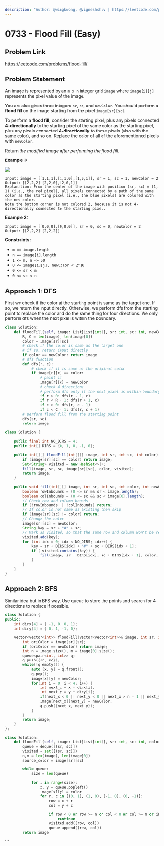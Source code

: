 ```yaml
---
description: "Author: @wingkwong, @vigneshshiv | https://leetcode.com/problems/flood-fill/"
---
```


# 0733 - Flood Fill (Easy)

## Problem Link

https://leetcode.com/problems/flood-fill/

## Problem Statement

An image is represented by an `m x n` integer grid `image` where `image[i][j]` represents the pixel value of the image.

You are also given three integers `sr`, `sc`, and `newColor`. You should perform a **flood fill** on the image starting from the pixel `image[sr][sc]`.

To perform a **flood fill**, consider the starting pixel, plus any pixels connected **4-directionally** to the starting pixel of the same color as the starting pixel, plus any pixels connected **4-directionally** to those pixels (also with the same color), and so on. Replace the color of all of the aforementioned pixels with `newColor`.

Return _the modified image after performing the flood fill_.

**Example 1:**

![](https://assets.leetcode.com/uploads/2021/06/01/flood1-grid.jpg)

```
Input: image = [[1,1,1],[1,1,0],[1,0,1]], sr = 1, sc = 1, newColor = 2
Output: [[2,2,2],[2,2,0],[2,0,1]]
Explanation: From the center of the image with position (sr, sc) = (1, 1) (i.e., the red pixel), all pixels connected by a path of the same color as the starting pixel (i.e., the blue pixels) are colored with the new color.
Note the bottom corner is not colored 2, because it is not 4-directionally connected to the starting pixel.
```

**Example 2:**

```
Input: image = [[0,0,0],[0,0,0]], sr = 0, sc = 0, newColor = 2
Output: [[2,2,2],[2,2,2]]
```

**Constraints:**

- `m == image.length`
- `n == image[i].length`
- `1 <= m, n <= 50`
- `0 <= image[i][j], newColor < 2^16`
- `0 <= sr < m`
- `0 <= sc < n`

## Approach 1: DFS

First we check if the color at the starting point is same as the target one. If so, we return the input directly. Otherwise, we perform dfs from the starting point to replace the color and do the same thing for four directions. We only perform dfs when the next pixel is within the boundary.

<Tabs>
<TabItem value="py" label="Python">
<SolutionAuthor name="@wingkwong"/>

```python
class Solution:
    def floodFill(self, image: List[List[int]], sr: int, sc: int, newColor: int) -> List[List[int]]:
        R, C = len(image), len(image[0])
        color = image[sr][sc]
        # check if the color is same as the target one
        # if so, return input directly
        if color == newColor: return image
        # dfs function
        def dfs(r, c):
            # check if it is same as the original color
            if image[r][c] == color:
                # paint it
                image[r][c] = newColor
                # check 4 directions
                # perform dfs only if the next pixel is within boundary
                if r > 0: dfs(r - 1, c)
                if r < R - 1: dfs(r + 1, c)
                if c > 0: dfs(r, c - 1)
                if c < C - 1: dfs(r, c + 1)
        # perform flood fill from the starting point
        dfs(sr, sc)
        return image
```

</TabItem>

<TabItem value="java" label="Java">
<SolutionAuthor name="@vigneshshiv"/>

```java
class Solution {
    
    public final int NO_DIRS = 4;
    public int[] DIRS = {0, 1, 0, -1, 0};
    
    public int[][] floodFill(int[][] image, int sr, int sc, int color) {
        if (image[sr][sc] == color) return image;
        Set<String> visited = new HashSet<>();
        fill(image, sr, sc, image[sr][sc], color, visited);
        return image;
    }
    
    public void fill(int[][] image, int sr, int sc, int color, int newColor, Set<String> visited) {
        boolean rowInbounds = (0 <= sr && sr < image.length);
        boolean colInbounds = (0 <= sc && sc < image[0].length);
        // Check row and column bounds
        if (!rowInbounds || !colInbounds) return;
        // If color is not same as existing then skip
        if (image[sr][sc] != color) return;
        // Change the color
        image[sr][sc] = newColor;
        String key = sr + "#" + sc;
        // Mark as visited, so that the same row and column won't be repeated
        visited.add(key);
        for (int idx = 0; idx < NO_DIRS; idx++) {
            key = sr + DIRS[idx] + "#" + sc + DIRS[idx + 1];
            if (!visited.contains(key)) {
                fill(image, sr + DIRS[idx], sc + DIRS[idx + 1], color, newColor, visited);
            }
        }
    }
}
```

</TabItem>
</Tabs>

## Approach 2: BFS

Similar idea but in BFS way. Use queue to store the points and search for 4 directions to replace if possible.

<Tabs>
<TabItem value="cpp" label="C++">
<SolutionAuthor name="@wingkwong"/>

```cpp
class Solution {
public:
    int dirx[4] = { -1, 0, 0, 1};
    int diry[4] = { 0, 1, -1, 0};

    vector<vector<int>> floodFill(vector<vector<int>>& image, int sr, int sc, int newColor) {
        int oriColor = image[sr][sc];
        if (oriColor == newColor) return image;
        int n = image.size(), m = image[0].size();
        queue<pair<int, int>> q;
        q.push({sr, sc});
        while(!q.empty()) {
            auto [x, y] = q.front();
            q.pop();
            image[x][y] = newColor;
            for(int i = 0; i < 4; i++) {
                int next_x = x + dirx[i];
                int next_y = y + diry[i];
                if(next_x < 0 || next_y < 0 || next_x > n - 1 || next_y > m - 1 || image[next_x][next_y] != oriColor) continue;
                image[next_x][next_y] = newColor;
                q.push({next_x, next_y});
            }
        }
        return image;
    }
};
```

</TabItem>

<TabItem value="py" label="Python">
<SolutionAuthor name="@dhanu084"/>

```py
class Solution:
    def floodFill(self, image: List[List[int]], sr: int, sc: int, color: int) -> List[List[int]]:
        queue = deque([(sr, sc)])
        visited = set([(sr, sc)])
        n,m = len(image), len(image[0])
        source_color = image[sr][sc]

        while queue:
            size = len(queue)

            for i in range(size):
                x, y = queue.popleft()
                image[x][y] = color
                for r, c in [(0, 1), (1, 0), (-1, 0), (0, -1)]:
                    row = x + r
                    col = y + c

                    if row < 0 or row >= n or col < 0 or col >= m or image[row][col] != source_color or (row, col) in visited:
                        continue
                    visited.add((row, col))
                    queue.append((row, col))
        return image
```

</TabItem>
</Tabs>
```
